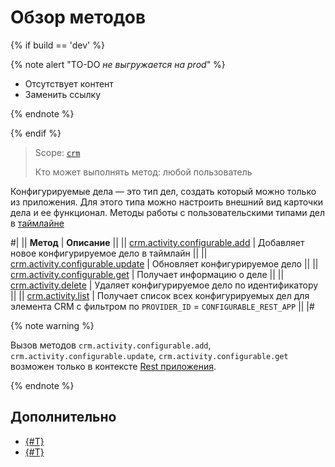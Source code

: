 # Обзор методов

{% if build == 'dev' %}

{% note alert "TO-DO _не выгружается на prod_" %}

- Отсутствует контент
- Заменить ссылку

{% endnote %}

{% endif %}

> Scope: [`crm`](../../../../scopes/permissions.md)
>
> Кто может выполнять метод: любой пользователь

Конфигурируемые дела — это тип дел, создать который можно только из приложения. Для этого типа можно настроить внешний вид карточки дела и ее функционал. Методы работы с пользовательскими типами дел в [таймлайне](../../index.md)

#|
|| **Метод** | **Описание** ||
|| [crm.activity.configurable.add](./crm-activity-configurable-add.md) | Добавляет новое конфигурируемое дело в таймлайн ||
|| [crm.activity.configurable.update](./crm-activity-configurable-update.md) | Обновляет конфигурируемое дело ||
|| [crm.activity.configurable.get](./crm-activity-configurable-get.md) | Получает информацию о деле ||
|| [crm.activity.delete](../crm-activity-delete.md) | Удаляет конфигурируемое дело по идентификатору ||
|| [crm.activity.list](../crm-activity-list.md) | Получает список всех конфигурируемых дел для элемента CRM с фильтром по `PROVIDER_ID` = `CONFIGURABLE_REST_APP` ||
|#

{% note warning %}

Вызов методов `crm.activity.configurable.add`, `crm.activity.configurable.update`, `crm.activity.configurable.get` возможен только в контексте [Rest приложения](https://helpdesk.bitrix24.ru/examples/app.zip).

{% endnote %}

## Дополнительно

- [{#T}](./structure/layout.md)
- [{#T}](./badges/index.md)

